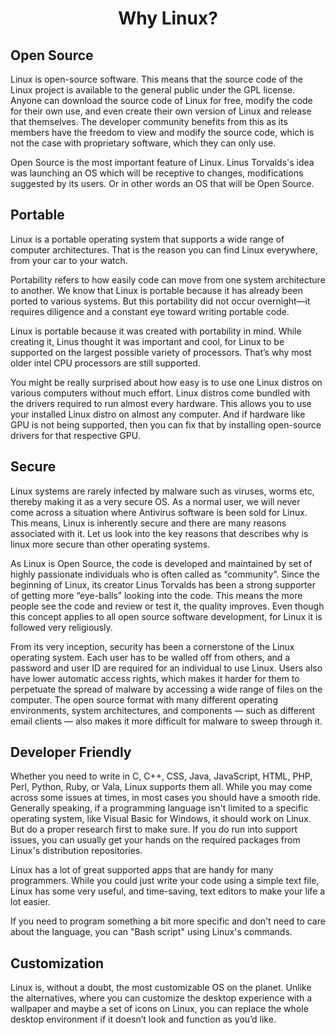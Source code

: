 <center><h1>Why Linux?</h1></center>

## Open Source
Linux is open-source software. This means that the source code of the Linux project is available to the general public under the GPL license. Anyone can download the source code of Linux for free, modify the code for their own use, and even create their own version of Linux and release that themselves. The developer community benefits from this as its members have the freedom to view and modify the source code, which is not the case with proprietary software, which they can only use.

Open Source is the most important feature of Linux. Linus Torvalds's idea was launching an OS which will be receptive to changes, modifications suggested by its users. Or in other words an OS that will be Open Source.

## Portable
Linux is a portable operating system that supports a wide range of computer architectures. That is the reason you can find Linux everywhere, from your car to your watch.

Portability refers to how easily code can move from one system architecture to another. We know that Linux is portable because it has already been ported to various systems. But this portability did not occur overnight—it requires diligence and a constant eye toward writing portable code.

Linux is portable because it was created with portability in mind. While creating it, Linus thought it was important and cool, for Linux to be supported on the largest possible variety of processors. That’s why most older intel CPU processors are still supported.

You might be really surprised about how easy is to use one Linux distros on various computers without much effort.
Linux distros come bundled with the drivers required to run almost every hardware. This allows you to use your installed Linux distro on almost any computer. And if hardware like GPU is not being supported, then you can fix that by installing open-source drivers for that respective GPU.


## Secure
Linux systems are rarely infected by malware such as viruses, worms etc, thereby making it as a very secure OS. As a normal user, we will never come across a situation where Antivirus software is been sold for Linux. This means, Linux is inherently secure and there are many reasons associated with it. Let us look into the key reasons that describes why is linux more secure than other operating systems.

As Linux is Open Source, the code is developed and maintained by set of highly passionate individuals who is often called as “community”. Since the beginning of Linux, its creator Linus Torvalds has been a strong supporter of getting more “eye-balls” looking into the code. This means the more people see the code and review or test it, the quality improves. Even though this concept applies to all open source software development, for Linux it is followed very religiously.

From its very inception, security has been a cornerstone of the Linux operating system. Each user has to be walled off from others, and a password and user ID are required for an individual to use Linux. Users also have lower automatic access rights, which makes it harder for them to perpetuate the spread of malware by accessing a wide range of files on the computer. The open source format with many different operating environments, system architectures, and components — such as different email clients — also makes it more difficult for malware to sweep through it.

## Developer Friendly
Whether you need to write in C, C++, CSS, Java, JavaScript, HTML, PHP, Perl, Python, Ruby, or Vala, Linux supports them all. While you may come across some issues at times, in most cases you should have a smooth ride.
Generally speaking, if a programming language isn't limited to a specific operating system, like Visual Basic for Windows, it should work on Linux. But do a proper research first to make sure.
If you do run into support issues, you can usually get your hands on the required packages from Linux's distribution repositories. 

Linux has a lot of great supported apps that are handy for many programmers. While you could just write your code using a simple text file, Linux has some very useful, and time-saving, text editors to make your life a lot easier.
<!-- To Do: Add links to words like Bash script -->
If you need to program something a bit more specific and don't need to care about the language, you can "Bash script" using Linux's commands.

## Customization
Linux is, without a doubt, the most customizable OS on the planet. Unlike the alternatives, where you can customize the desktop experience with a wallpaper and maybe a set of icons on Linux, you can replace the whole desktop environment if it doesn’t look and function as you’d like. 